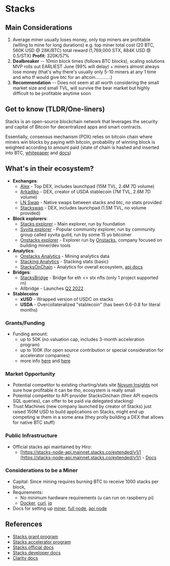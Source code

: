 # Stacks

## Main Considerations

1. Average miner usually loses money, only top miners are profitable (willing to mine for long durations) e.g. top miner total cost (20 BTC, 560K USD @ 28K/BTC) total reward (1,769,000 STX, 884K USD @ 0.5/STX) **Profit**: 320K/57%
2. **Dealbreaker** -- 10min block times (follows BTC blocks), scaling solutions MVP rolls out EARLIEST June (99% will delay) + miners almost always lose money (that's why there's usually only 5-10 miners at any 1 time and who tf would give btc for an altcoin............)
3. **Recommendation** -- Does not seem at all worth considering the small market size and small TVL, will survive the bear market but highly difficult to be profitable anytime soon

## Get to know (TLDR/One-liners)

Stacks is an open-source blockchain network that leverages the security and capital of Bitcoin for decentralized apps and smart contracts.

Essentially, consensus mechanism (POX) relies on bitcoin chain where miners win blocks by paying with bitcoin, probability of winning block is weighted according to amount paid (state of chain is hashed and inserted into BTC, [whitepaper](https://community.stacks.org/pox) and [docs](https://docs.stacks.co/understand-stacks/overview))

## What's in their ecosystem?

- **Exchanges**:
  - [Alex](https://app.alexlab.co/swap) - Top DEX, includes launchpad (15M TVL, 2.4M 7D volume)
  - [Arkadiko](https://app.arkadiko.finance/) - DEX, creator of USDA stablecoin (7M TVL, 2.6M 7D volume)
  - [LN Swap](https://www.lnswap.org/) - Native swaps between stacks and btc, no stats provided
  - [Stackswap](https://app.stackswap.org/v2/) - DEX, includes launchpad (1.5M TVL, no volume provided)
- **Block explorers**:
  - [Stacks explorer](https://explorer.stacks.co/?chain=mainnet) - Main explorer, run by foundation
  - [Syvita explorer](https://explorer.syvita.org/) - Popular community explorer, run by community group called syvita guild, run by some 15 yo bitcoiner
  - [Onstacks explorer](https://app.onstacks.com/explorer) - Explorer run by [Onstacks](https://www.onstacks.com/), company focused on building miner/dev tools
- **Analytics**:
  - [Onstacks Analytics](https://app.onstacks.com/) - Mining analytics data
  - [Stacking Analytics](https://stacking.club) - Stacking stats (basic)
  - [StacksOnChain](https://stacksonchain.com/) - Analytics for overall ecosystem, [api docs](https://xchains-ai.gitbook.io/stacks-on-chain-documentation/)
- **Bridges**:
  - [StacksBridge](https://stacksbridge.com/) - Bridge for eth <> stx nfts (only 1 project supported rn)
  - Allbridge - Launches [Q2 2022](https://cointelegraph.com/news/allbridge-to-become-the-first-token-bridge-for-the-stacks-token?utm_campaign=Building%20a%20better%20internet%20on%20Bitcoin&utm_medium=email&utm_source=Revue%20newsletter)
- **Stablecoins**
  - **xUSD** - Wrapped version of USDC on stacks
  - **USDA** - Overcollateralized "stablecoin" (has been 0.6-0.8 for literal months)

### Grants/Funding

- Funding amount:
  - up to 50K (no valuation cap, includes 3-month acceleration program)
  - up to 100K (for open source contribution or special consideration for accelerator companies)
  - more info [here](https://stacks.org/grants) and [here](https://stacks.ac/#program)

### Market Opportunity

- Potential competitor to existing charting/stats site [Novum Insights](https://stacks.novuminsights.com/) not sure how profitable it can be tho, ecosystem is really small
- Potential competitor to API provider StacksOnchain (their API expects SQL queries), can offer to be paid via delegated stacking)
- Trust Machines (new company launched by creator of Stacks) just raised 150M USD to build applications on Stacks, might end up competing w them in a some area (they prolly building a DEX that allows for native BTC stuff)

### Public Infrastructure

- Official stacks api maintained by Hiro:
  - [https://stacks-node-api.mainnet.stacks.co/extended/v1/](https://stacks-node-api.mainnet.stacks.co/extended/v1/) - [Docs](https://docs.hiro.so/api)

### Considerations to be a Miner

- Capital: Since mining requires burning BTC to receive 1000 stacks per block,
- Requirements:
  - No minimum hardware requirements (u can run on raspberry pi)
  - [Docker](https://docs.docker.com/get-docker/), [curl](https://curl.se/download.html), [jq](https://stedolan.github.io/jq/download/)
- Docs for setting up [miner](https://docs.stacks.co/nodes-and-miners/miner-mainnet), [full node](https://docs.stacks.co/nodes-and-miners/running-mainnet-node), [api node](https://docs.hiro.so/get-started/running-api-node)

## References

- [Stacks grant program](https://stacks.org/grants)
- [Stacks accelerator program](https://stacks.ac/)
- [Stacks official docs](https://docs.scrt.network/)
- [Stacks developer docs](https://docs.hiro.so/intro)
- [Clarity docs](https://docs.stacks.co/write-smart-contracts/overview)
